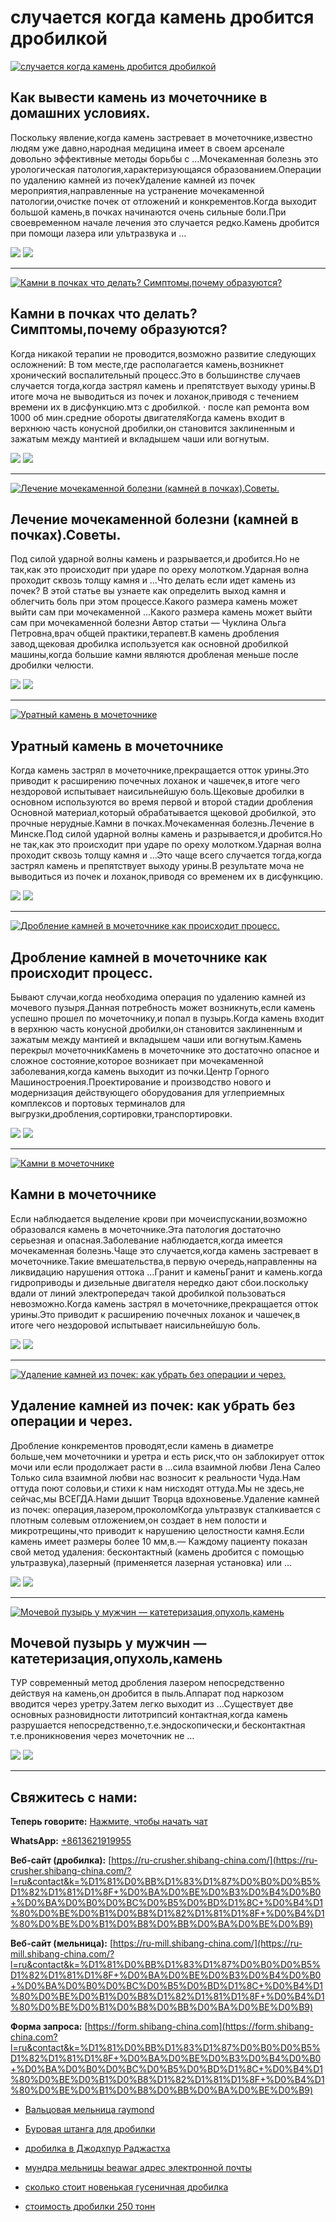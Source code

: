 # случается когда камень дробится дробилкой

<a href="https://swt.shibang-china.com/?l=ru&img&k=%D1%81%D0%BB%D1%83%D1%87%D0%B0%D0%B5%D1%82%D1%81%D1%8F+%D0%BA%D0%BE%D0%B3%D0%B4%D0%B0+%D0%BA%D0%B0%D0%BC%D0%B5%D0%BD%D1%8C+%D0%B4%D1%80%D0%BE%D0%B1%D0%B8%D1%82%D1%81%D1%8F+%D0%B4%D1%80%D0%BE%D0%B1%D0%B8%D0%BB%D0%BA%D0%BE%D0%B9" target="_blank">![случается когда камень дробится дробилкой](http://static.shibang-china.com/all-800x300/740.jpg)</a>

## Как вывести камень из мочеточнике в домашних условиях.
Поскольку явление,когда камень застревает в мочеточнике,известно людям уже давно,народная медицина имеет в своем арсенале довольно эффективные методы борьбы с …Мочекаменная болезнь это урологическая патология,характеризующаяся образованием.Операции по удалению камней из почекУдаление камней из почек мероприятия,направленные на устранение мочекаменной патологии,очистке почек от отложений и конкрементов.Когда выходит большой камень,в почках начинаются очень сильные боли.При своевременном начале лечения это случается редко.Камень дробится при помощи лазера или ультразвука и …


<a href="https://whatsapp.shibangsoft.com/WhatsApp.php" target="_blank" title="WhatsApp">![](http://static.shibang-china.com/icon/whatsapp.png)</a> <a href="https://swt.shibang-china.com/?l=ru&icon&k=%D1%81%D0%BB%D1%83%D1%87%D0%B0%D0%B5%D1%82%D1%81%D1%8F+%D0%BA%D0%BE%D0%B3%D0%B4%D0%B0+%D0%BA%D0%B0%D0%BC%D0%B5%D0%BD%D1%8C+%D0%B4%D1%80%D0%BE%D0%B1%D0%B8%D1%82%D1%81%D1%8F+%D0%B4%D1%80%D0%BE%D0%B1%D0%B8%D0%BB%D0%BA%D0%BE%D0%B9" target="_blank">![](http://static.shibang-china.com/icon/chat-ru.png)</a>

---

<a href="https://swt.shibang-china.com/?l=ru&img&k=%D1%81%D0%BB%D1%83%D1%87%D0%B0%D0%B5%D1%82%D1%81%D1%8F+%D0%BA%D0%BE%D0%B3%D0%B4%D0%B0+%D0%BA%D0%B0%D0%BC%D0%B5%D0%BD%D1%8C+%D0%B4%D1%80%D0%BE%D0%B1%D0%B8%D1%82%D1%81%D1%8F+%D0%B4%D1%80%D0%BE%D0%B1%D0%B8%D0%BB%D0%BA%D0%BE%D0%B9" target="_blank">![Камни в почках что делать? Симптомы,почему образуются?](http://static.shibang-china.com/all-800x300/1434.jpg)</a>

## Камни в почках что делать? Симптомы,почему образуются?
Когда никакой терапии не проводится,возможно развитие следующих осложнений: В том месте,где располагается камень,возникнет хронический воспалительный процесс.Это в большинстве случаев случается тогда,когда застрял камень и препятствует выходу урины.В итоге моча не выводиться из почек и лоханок,приводя с течением времени их в дисфункцию.мтз с дробилкой.&nbsp;&#0183;&#32;после кап ремонта вом 1000 об мин.средние обороты двигателяКогда камень входит в верхнюю часть конусной дробилки,он становится заклиненным и зажатым между мантией и вкладышем чаши или вогнутым.


<a href="https://whatsapp.shibangsoft.com/WhatsApp.php" target="_blank" title="WhatsApp">![](http://static.shibang-china.com/icon/whatsapp.png)</a> <a href="https://swt.shibang-china.com/?l=ru&icon&k=%D1%81%D0%BB%D1%83%D1%87%D0%B0%D0%B5%D1%82%D1%81%D1%8F+%D0%BA%D0%BE%D0%B3%D0%B4%D0%B0+%D0%BA%D0%B0%D0%BC%D0%B5%D0%BD%D1%8C+%D0%B4%D1%80%D0%BE%D0%B1%D0%B8%D1%82%D1%81%D1%8F+%D0%B4%D1%80%D0%BE%D0%B1%D0%B8%D0%BB%D0%BA%D0%BE%D0%B9" target="_blank">![](http://static.shibang-china.com/icon/chat-ru.png)</a>

---

<a href="https://swt.shibang-china.com/?l=ru&img&k=%D1%81%D0%BB%D1%83%D1%87%D0%B0%D0%B5%D1%82%D1%81%D1%8F+%D0%BA%D0%BE%D0%B3%D0%B4%D0%B0+%D0%BA%D0%B0%D0%BC%D0%B5%D0%BD%D1%8C+%D0%B4%D1%80%D0%BE%D0%B1%D0%B8%D1%82%D1%81%D1%8F+%D0%B4%D1%80%D0%BE%D0%B1%D0%B8%D0%BB%D0%BA%D0%BE%D0%B9" target="_blank">![Лечение мочекаменной болезни (камней в почках).Советы.](http://static.shibang-china.com/all-800x300/1040.jpg)</a>

## Лечение мочекаменной болезни (камней в почках).Советы.
Под силой ударной волны камень и разрывается,и дробится.Но не так,как это происходит при ударе по ореху молотком.Ударная волна проходит сквозь толщу камня и …Что делать если идет камень из почек? В этой статье вы узнаете как определить выход камня и облегчить боль при этом процессе.Какого размера камень может выйти сам при мочекаменной …Какого размера камень может выйти сам при мочекаменной болезни Автор статьи — Чуклина Ольга Петровна,врач общей практики,терапевт.В камень дробления завод,щековая дробилка используется как основной дробилкой машины,когда большие камни являются дробленая меньше после дробилки челюсти.


<a href="https://whatsapp.shibangsoft.com/WhatsApp.php" target="_blank" title="WhatsApp">![](http://static.shibang-china.com/icon/whatsapp.png)</a> <a href="https://swt.shibang-china.com/?l=ru&icon&k=%D1%81%D0%BB%D1%83%D1%87%D0%B0%D0%B5%D1%82%D1%81%D1%8F+%D0%BA%D0%BE%D0%B3%D0%B4%D0%B0+%D0%BA%D0%B0%D0%BC%D0%B5%D0%BD%D1%8C+%D0%B4%D1%80%D0%BE%D0%B1%D0%B8%D1%82%D1%81%D1%8F+%D0%B4%D1%80%D0%BE%D0%B1%D0%B8%D0%BB%D0%BA%D0%BE%D0%B9" target="_blank">![](http://static.shibang-china.com/icon/chat-ru.png)</a>

---

<a href="https://swt.shibang-china.com/?l=ru&img&k=%D1%81%D0%BB%D1%83%D1%87%D0%B0%D0%B5%D1%82%D1%81%D1%8F+%D0%BA%D0%BE%D0%B3%D0%B4%D0%B0+%D0%BA%D0%B0%D0%BC%D0%B5%D0%BD%D1%8C+%D0%B4%D1%80%D0%BE%D0%B1%D0%B8%D1%82%D1%81%D1%8F+%D0%B4%D1%80%D0%BE%D0%B1%D0%B8%D0%BB%D0%BA%D0%BE%D0%B9" target="_blank">![Уратный камень в мочеточнике](http://static.shibang-china.com/all-800x300/530.jpg)</a>

## Уратный камень в мочеточнике
Когда камень застрял в мочеточнике,прекращается отток урины.Это приводит к расширению почечных лоханок и чашечек,в итоге чего нездоровой испытывает наисильнейшую боль.Щековые дробилки в основном используются во время первой и второй стадии дробления Основной материал,который обрабатывается щековой дробилкой, это прочные нерудные.Камни в почках.Мочекаменная болезнь.Лечение в Минске.Под силой ударной волны камень и разрывается,и дробится.Но не так,как это происходит при ударе по ореху молотком.Ударная волна проходит сквозь толщу камня и …Это чаще всего случается тогда,когда застрял камень и препятствует выходу урины.В результате моча не выводиться из почек и лоханок,приводя со временем их в дисфункцию.


<a href="https://whatsapp.shibangsoft.com/WhatsApp.php" target="_blank" title="WhatsApp">![](http://static.shibang-china.com/icon/whatsapp.png)</a> <a href="https://swt.shibang-china.com/?l=ru&icon&k=%D1%81%D0%BB%D1%83%D1%87%D0%B0%D0%B5%D1%82%D1%81%D1%8F+%D0%BA%D0%BE%D0%B3%D0%B4%D0%B0+%D0%BA%D0%B0%D0%BC%D0%B5%D0%BD%D1%8C+%D0%B4%D1%80%D0%BE%D0%B1%D0%B8%D1%82%D1%81%D1%8F+%D0%B4%D1%80%D0%BE%D0%B1%D0%B8%D0%BB%D0%BA%D0%BE%D0%B9" target="_blank">![](http://static.shibang-china.com/icon/chat-ru.png)</a>

---

<a href="https://swt.shibang-china.com/?l=ru&img&k=%D1%81%D0%BB%D1%83%D1%87%D0%B0%D0%B5%D1%82%D1%81%D1%8F+%D0%BA%D0%BE%D0%B3%D0%B4%D0%B0+%D0%BA%D0%B0%D0%BC%D0%B5%D0%BD%D1%8C+%D0%B4%D1%80%D0%BE%D0%B1%D0%B8%D1%82%D1%81%D1%8F+%D0%B4%D1%80%D0%BE%D0%B1%D0%B8%D0%BB%D0%BA%D0%BE%D0%B9" target="_blank">![Дробление камней в мочеточнике как происходит процесс.](http://static.shibang-china.com/all-800x300/1123.jpg)</a>

## Дробление камней в мочеточнике как происходит процесс.
Бывают случаи,когда необходима операция по удалению камней из мочевого пузыря.Данная потребность может возникнуть,если камень успешно прошел по мочеточнику,и попал в пузырь.Когда камень входит в верхнюю часть конусной дробилки,он становится заклиненным и зажатым между мантией и вкладышем чаши или вогнутым.Камень перекрыл мочеточникКамень в мочеточнике это достаточно опасное и сложное состояние,которое возникает при мочекаменной заболевания,когда камень выходит из почки.Центр Горного Машиностроения.Проектирование и производство нового и модернизация действующего оборудования для углеприемных комплексов и портовых терминалов для выгрузки,дробления,сортировки,транспортировки.


<a href="https://whatsapp.shibangsoft.com/WhatsApp.php" target="_blank" title="WhatsApp">![](http://static.shibang-china.com/icon/whatsapp.png)</a> <a href="https://swt.shibang-china.com/?l=ru&icon&k=%D1%81%D0%BB%D1%83%D1%87%D0%B0%D0%B5%D1%82%D1%81%D1%8F+%D0%BA%D0%BE%D0%B3%D0%B4%D0%B0+%D0%BA%D0%B0%D0%BC%D0%B5%D0%BD%D1%8C+%D0%B4%D1%80%D0%BE%D0%B1%D0%B8%D1%82%D1%81%D1%8F+%D0%B4%D1%80%D0%BE%D0%B1%D0%B8%D0%BB%D0%BA%D0%BE%D0%B9" target="_blank">![](http://static.shibang-china.com/icon/chat-ru.png)</a>

---

<a href="https://swt.shibang-china.com/?l=ru&img&k=%D1%81%D0%BB%D1%83%D1%87%D0%B0%D0%B5%D1%82%D1%81%D1%8F+%D0%BA%D0%BE%D0%B3%D0%B4%D0%B0+%D0%BA%D0%B0%D0%BC%D0%B5%D0%BD%D1%8C+%D0%B4%D1%80%D0%BE%D0%B1%D0%B8%D1%82%D1%81%D1%8F+%D0%B4%D1%80%D0%BE%D0%B1%D0%B8%D0%BB%D0%BA%D0%BE%D0%B9" target="_blank">![Камни в мочеточнике](http://static.shibang-china.com/all-800x300/915.jpg)</a>

## Камни в мочеточнике
Если наблюдается выделение крови при мочеиспускании,возможно образовался камень в мочеточнике.Эта патология достаточно серьезная и опасная.Заболевание наблюдается,когда имеется мочекаменная болезнь.Чаще это случается,когда камень застревает в мочеточнике.Такие вмешательства,в первую очередь,направленны на ликвидацию нарушения оттока …Гранит и каменьГранит и камень.когда гидроприводы и дизельные двигателя нередко дают сбои.поскольку вдали от линий электропередач такой дробилкой пользоваться невозможно.Когда камень застрял в мочеточнике,прекращается отток урины.Это приводит к расширению почечных лоханок и чашечек,в итоге чего нездоровой испытывает наисильнейшую боль.


<a href="https://whatsapp.shibangsoft.com/WhatsApp.php" target="_blank" title="WhatsApp">![](http://static.shibang-china.com/icon/whatsapp.png)</a> <a href="https://swt.shibang-china.com/?l=ru&icon&k=%D1%81%D0%BB%D1%83%D1%87%D0%B0%D0%B5%D1%82%D1%81%D1%8F+%D0%BA%D0%BE%D0%B3%D0%B4%D0%B0+%D0%BA%D0%B0%D0%BC%D0%B5%D0%BD%D1%8C+%D0%B4%D1%80%D0%BE%D0%B1%D0%B8%D1%82%D1%81%D1%8F+%D0%B4%D1%80%D0%BE%D0%B1%D0%B8%D0%BB%D0%BA%D0%BE%D0%B9" target="_blank">![](http://static.shibang-china.com/icon/chat-ru.png)</a>

---

<a href="https://swt.shibang-china.com/?l=ru&img&k=%D1%81%D0%BB%D1%83%D1%87%D0%B0%D0%B5%D1%82%D1%81%D1%8F+%D0%BA%D0%BE%D0%B3%D0%B4%D0%B0+%D0%BA%D0%B0%D0%BC%D0%B5%D0%BD%D1%8C+%D0%B4%D1%80%D0%BE%D0%B1%D0%B8%D1%82%D1%81%D1%8F+%D0%B4%D1%80%D0%BE%D0%B1%D0%B8%D0%BB%D0%BA%D0%BE%D0%B9" target="_blank">![Удаление камней из почек: как убрать без операции и через.](http://static.shibang-china.com/all-800x300/668.jpg)</a>

## Удаление камней из почек: как убрать без операции и через.
Дробление конкрементов проводят,если камень в диаметре больше,чем мочеточники и уретра и есть риск,что он заблокирует отток мочи или если продолжает расти в …сила взаимной любви Лена Салео Только сила взаимной любви нас возносит к реальности Чуда.Нам оттуда поют соловьи,и стихи к нам нисходят оттуда.Мы не здесь,не сейчас,мы ВСЕГДА.Нами дышит Творца вдохновенье.Удаление камней из почек: операция,лазером,проколомКогда ультразвук сталкивается с плотным солевым отложением,он создает в нем полости и микротрещины,что приводит к нарушению целостности камня.Если камень имеет размеры более 10 мм,в.— Каждому пациенту показан свой метод удаления: бесконтактный (камень дробится с помощью ультразвука),лазерный (применяется лазерная установка) или …


<a href="https://whatsapp.shibangsoft.com/WhatsApp.php" target="_blank" title="WhatsApp">![](http://static.shibang-china.com/icon/whatsapp.png)</a> <a href="https://swt.shibang-china.com/?l=ru&icon&k=%D1%81%D0%BB%D1%83%D1%87%D0%B0%D0%B5%D1%82%D1%81%D1%8F+%D0%BA%D0%BE%D0%B3%D0%B4%D0%B0+%D0%BA%D0%B0%D0%BC%D0%B5%D0%BD%D1%8C+%D0%B4%D1%80%D0%BE%D0%B1%D0%B8%D1%82%D1%81%D1%8F+%D0%B4%D1%80%D0%BE%D0%B1%D0%B8%D0%BB%D0%BA%D0%BE%D0%B9" target="_blank">![](http://static.shibang-china.com/icon/chat-ru.png)</a>

---

<a href="https://swt.shibang-china.com/?l=ru&img&k=%D1%81%D0%BB%D1%83%D1%87%D0%B0%D0%B5%D1%82%D1%81%D1%8F+%D0%BA%D0%BE%D0%B3%D0%B4%D0%B0+%D0%BA%D0%B0%D0%BC%D0%B5%D0%BD%D1%8C+%D0%B4%D1%80%D0%BE%D0%B1%D0%B8%D1%82%D1%81%D1%8F+%D0%B4%D1%80%D0%BE%D0%B1%D0%B8%D0%BB%D0%BA%D0%BE%D0%B9" target="_blank">![Мочевой пузырь у мужчин — катетеризация,опухоль,камень](http://static.shibang-china.com/all-800x300/549.jpg)</a>

## Мочевой пузырь у мужчин — катетеризация,опухоль,камень
ТУР современный метод дробления лазером непосредственно действуя на камень,он дробится в пыль.Аппарат под наркозом вводится через уретру.Затем легко выходит из …Существует две основных разновидности литотрипсий контактная,когда камень разрушается непосредственно,т.е.эндоскопически,и бесконтактная т.е.проникновения через мочеточник не …

<a href="https://whatsapp.shibangsoft.com/WhatsApp.php" target="_blank" title="WhatsApp">![](http://static.shibang-china.com/icon/whatsapp.png)</a> <a href="https://swt.shibang-china.com/?l=ru&icon&k=%D1%81%D0%BB%D1%83%D1%87%D0%B0%D0%B5%D1%82%D1%81%D1%8F+%D0%BA%D0%BE%D0%B3%D0%B4%D0%B0+%D0%BA%D0%B0%D0%BC%D0%B5%D0%BD%D1%8C+%D0%B4%D1%80%D0%BE%D0%B1%D0%B8%D1%82%D1%81%D1%8F+%D0%B4%D1%80%D0%BE%D0%B1%D0%B8%D0%BB%D0%BA%D0%BE%D0%B9" target="_blank">![](http://static.shibang-china.com/icon/chat-ru.png)</a>

---
## Свяжитесь с нами:

**Теперь говорите:** [Нажмите, чтобы начать чат](https://swt.shibang-china.com?l=ru&contact&k=%D1%81%D0%BB%D1%83%D1%87%D0%B0%D0%B5%D1%82%D1%81%D1%8F+%D0%BA%D0%BE%D0%B3%D0%B4%D0%B0+%D0%BA%D0%B0%D0%BC%D0%B5%D0%BD%D1%8C+%D0%B4%D1%80%D0%BE%D0%B1%D0%B8%D1%82%D1%81%D1%8F+%D0%B4%D1%80%D0%BE%D0%B1%D0%B8%D0%BB%D0%BA%D0%BE%D0%B9)

**WhatsApp:**  [+8613621919955](https://whatsapp.shibangsoft.com/WhatsApp.php)

**Веб-сайт (дробилка):** [https://ru-crusher.shibang-china.com/](https://ru-crusher.shibang-china.com/?l=ru&contact&k=%D1%81%D0%BB%D1%83%D1%87%D0%B0%D0%B5%D1%82%D1%81%D1%8F+%D0%BA%D0%BE%D0%B3%D0%B4%D0%B0+%D0%BA%D0%B0%D0%BC%D0%B5%D0%BD%D1%8C+%D0%B4%D1%80%D0%BE%D0%B1%D0%B8%D1%82%D1%81%D1%8F+%D0%B4%D1%80%D0%BE%D0%B1%D0%B8%D0%BB%D0%BA%D0%BE%D0%B9)

**Веб-сайт (мельница):** [https://ru-mill.shibang-china.com/](https://ru-mill.shibang-china.com/?l=ru&contact&k=%D1%81%D0%BB%D1%83%D1%87%D0%B0%D0%B5%D1%82%D1%81%D1%8F+%D0%BA%D0%BE%D0%B3%D0%B4%D0%B0+%D0%BA%D0%B0%D0%BC%D0%B5%D0%BD%D1%8C+%D0%B4%D1%80%D0%BE%D0%B1%D0%B8%D1%82%D1%81%D1%8F+%D0%B4%D1%80%D0%BE%D0%B1%D0%B8%D0%BB%D0%BA%D0%BE%D0%B9)

**Форма запроса:** [https://form.shibang-china.com](https://form.shibang-china.com?l=ru&contact&k=%D1%81%D0%BB%D1%83%D1%87%D0%B0%D0%B5%D1%82%D1%81%D1%8F+%D0%BA%D0%BE%D0%B3%D0%B4%D0%B0+%D0%BA%D0%B0%D0%BC%D0%B5%D0%BD%D1%8C+%D0%B4%D1%80%D0%BE%D0%B1%D0%B8%D1%82%D1%81%D1%8F+%D0%B4%D1%80%D0%BE%D0%B1%D0%B8%D0%BB%D0%BA%D0%BE%D0%B9)

* [Вальцовая мельница raymond](../134/%D0%92%D0%B0%D0%BB%D1%8C%D1%86%D0%BE%D0%B2%D0%B0%D1%8F%20%D0%BC%D0%B5%D0%BB%D1%8C%D0%BD%D0%B8%D1%86%D0%B0%20raymond.md)

* [Буровая штанга для дробилки](../134/%D0%91%D1%83%D1%80%D0%BE%D0%B2%D0%B0%D1%8F%20%D1%88%D1%82%D0%B0%D0%BD%D0%B3%D0%B0%20%D0%B4%D0%BB%D1%8F%20%D0%B4%D1%80%D0%BE%D0%B1%D0%B8%D0%BB%D0%BA%D0%B8.md)

* [дробилка в Джодхпур Раджастха](../134/%D0%B4%D1%80%D0%BE%D0%B1%D0%B8%D0%BB%D0%BA%D0%B0%20%D0%B2%20%D0%94%D0%B6%D0%BE%D0%B4%D1%85%D0%BF%D1%83%D1%80%20%D0%A0%D0%B0%D0%B4%D0%B6%D0%B0%D1%81%D1%82%D1%85%D0%B0.md)

* [мундра мельницы beawar адрес электронной почты](../133/%D0%BC%D1%83%D0%BD%D0%B4%D1%80%D0%B0%20%D0%BC%D0%B5%D0%BB%D1%8C%D0%BD%D0%B8%D1%86%D1%8B%20beawar%20%D0%B0%D0%B4%D1%80%D0%B5%D1%81%20%D1%8D%D0%BB%D0%B5%D0%BA%D1%82%D1%80%D0%BE%D0%BD%D0%BD%D0%BE%D0%B9%20%D0%BF%D0%BE%D1%87%D1%82%D1%8B.md)

* [сколько стоит новенькая гусеничная дробилка](../131/%D1%81%D0%BA%D0%BE%D0%BB%D1%8C%D0%BA%D0%BE%20%D1%81%D1%82%D0%BE%D0%B8%D1%82%20%D0%BD%D0%BE%D0%B2%D0%B5%D0%BD%D1%8C%D0%BA%D0%B0%D1%8F%20%D0%B3%D1%83%D1%81%D0%B5%D0%BD%D0%B8%D1%87%D0%BD%D0%B0%D1%8F%20%D0%B4%D1%80%D0%BE%D0%B1%D0%B8%D0%BB%D0%BA%D0%B0.md)

* [стоимость дробилки 250 тонн](../132/%D1%81%D1%82%D0%BE%D0%B8%D0%BC%D0%BE%D1%81%D1%82%D1%8C%20%D0%B4%D1%80%D0%BE%D0%B1%D0%B8%D0%BB%D0%BA%D0%B8%20250%20%D1%82%D0%BE%D0%BD%D0%BD.md)